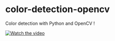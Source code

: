 # color-detection-opencv

Color detection with Python and OpenCV !

[![Watch the video](https://img.youtube.com/vi/aFNDh5k3SjU/0.jpg)](https://www.youtube.com/watch?v=aFNDh5k3SjU)
